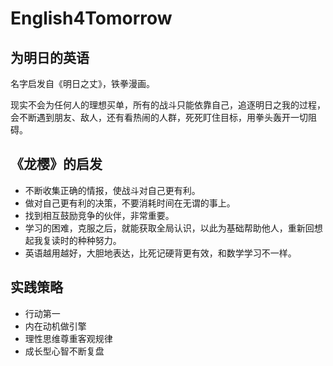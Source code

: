 # English4Tomorrow

## 为明日的英语

名字启发自《明日之丈》，铁拳漫画。

现实不会为任何人的理想买单，所有的战斗只能依靠自己，追逐明日之我的过程，会不断遇到朋友、敌人，还有看热闹的人群，死死盯住目标，用拳头轰开一切阻碍。


## 《龙樱》的启发

* 不断收集正确的情报，使战斗对自己更有利。
* 做对自己更有利的决策，不要消耗时间在无谓的事上。
* 找到相互鼓励竞争的伙伴，非常重要。
* 学习的困难，克服之后，就能获取全局认识，以此为基础帮助他人，重新回想起我复读时的种种努力。
* 英语越用越好，大胆地表达，比死记硬背更有效，和数学学习不一样。


## 实践策略

* 行动第一
* 内在动机做引擎
* 理性思维尊重客观规律
* 成长型心智不断复盘
